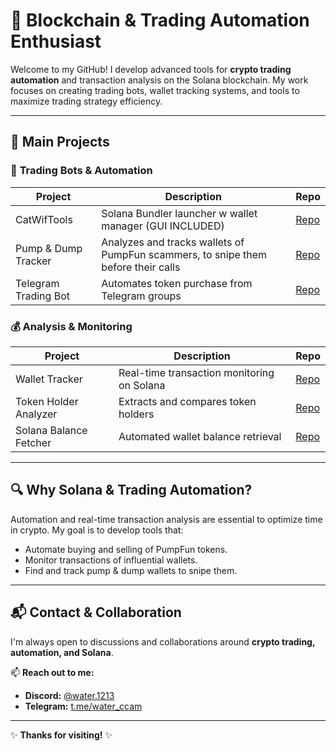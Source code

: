 # 🚀 **Blockchain & Trading Automation Enthusiast**

Welcome to my GitHub! I develop advanced tools for **crypto trading automation** and transaction analysis on the Solana blockchain. My work focuses on creating trading bots, wallet tracking systems, and tools to maximize trading strategy efficiency.

---

## 🌟 **Main Projects**

### 🤖 **Trading Bots & Automation**
| **Project**               | **Description**                                                                        | **Repo** |
|---------------------------|----------------------------------------------------------------------------------------|----------|
| CatWifTools        | Solana Bundler launcher w wallet manager (GUI INCLUDED)                                       | [Repo](https://github.com/theo-bggtt/catwiftools) |
| Pump & Dump Tracker       | Analyzes and tracks wallets of PumpFun scammers, to snipe them before their calls      | [Repo](#) |
| Telegram Trading Bot      | Automates token purchase from Telegram groups                                          | [Repo](#) |

### 💰 **Analysis & Monitoring**
| **Project**                 | **Description**                                      | **Repo** |
|---------------------------|------------------------------------------------------|----------|
| Wallet Tracker            | Real-time transaction monitoring on Solana         | [Repo](#) |
| Token Holder Analyzer     | Extracts and compares token holders                | [Repo](#) |
| Solana Balance Fetcher    | Automated wallet balance retrieval                 | [Repo](#) |

---

## 🔍 **Why Solana & Trading Automation?**

Automation and real-time transaction analysis are essential to optimize time in crypto. My goal is to develop tools that:

- Automate buying and selling of PumpFun tokens.
- Monitor transactions of influential wallets.
- Find and track pump & dump wallets to snipe them.

---

## 📬 **Contact & Collaboration**

I'm always open to discussions and collaborations around **crypto trading, automation, and Solana**.

📫 **Reach out to me:**
- **Discord:** [@water.1213](#)
- **Telegram:** [t.me/water_ccam](#)

---

✨ **Thanks for visiting!** ✨
